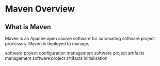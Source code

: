 
# Maven Overview

## What is Maven

Maven is an Apache open source software for automating software project processes.  Maven is deployed
to manage;

software project configuration management
software project artifacts management
software project artifacts initialisation
